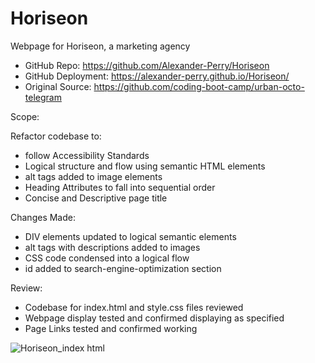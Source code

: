 # Horiseon

Webpage for Horiseon, a marketing agency

* GitHub Repo: https://github.com/Alexander-Perry/Horiseon
* GitHub Deployment: https://alexander-perry.github.io/Horiseon/
* Original Source: https://github.com/coding-boot-camp/urban-octo-telegram

Scope: 

Refactor codebase to:
 * follow Accessibility Standards
 * Logical structure and flow using semantic HTML elements
 * alt tags added to image elements
 * Heading Attributes to fall into sequential order
 * Concise and Descriptive page title

Changes Made: 
* DIV elements updated to logical semantic elements
* alt tags with descriptions added to images
* CSS code condensed into a logical flow
* id added to search-engine-optimization section

Review:
* Codebase for index.html and style.css files reviewed
* Webpage display tested and confirmed displaying as specified 
* Page Links tested and confirmed working

![Horiseon_index html](https://user-images.githubusercontent.com/102524579/169181765-cda796c0-f72c-491c-a874-7b8b8b84010b.png)



